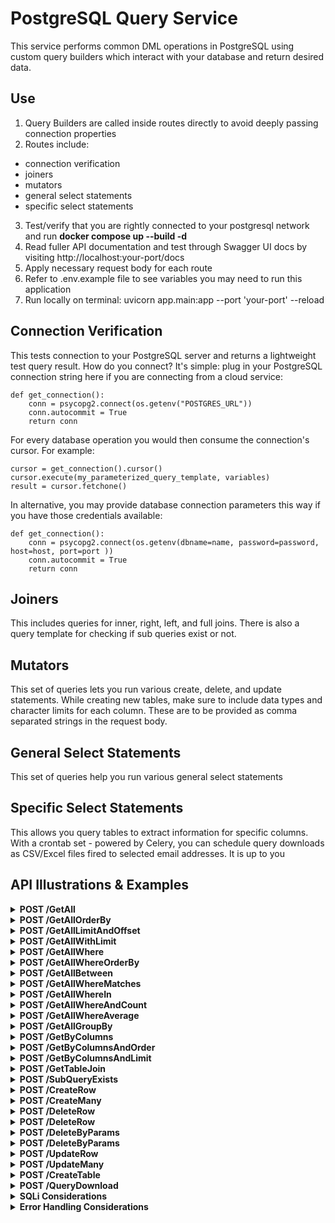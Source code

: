 # PostgreSQL Query Service

This service performs common DML operations in PostgreSQL
using custom query builders which interact with your database and return
desired data.

## Use

1. Query Builders are called inside routes directly to avoid deeply passing connection properties
2. Routes include:

- connection verification
- joiners
- mutators
- general select statements
- specific select statements

3. Test/verify that you are rightly connected to your postgresql network and run **docker compose up --build -d**
4. Read fuller API documentation and test through Swagger UI docs by visiting http://localhost:your-port/docs
5. Apply necessary request body for each route
6. Refer to .env.example file to see variables you may need to run this application
7. Run locally on terminal: uvicorn app.main:app --port 'your-port' --reload

## Connection Verification

This tests connection to your PostgreSQL server and returns a lightweight test query result. How do you connect? It's
simple: plug in your PostgreSQL connection string here if you are connecting from a cloud service:

```code
def get_connection():
    conn = psycopg2.connect(os.getenv("POSTGRES_URL"))
    conn.autocommit = True
    return conn
```

For every database operation you would then consume the connection's cursor. For example:

```code
cursor = get_connection().cursor()
cursor.execute(my_parameterized_query_template, variables)
result = cursor.fetchone()
```

In alternative, you may provide database connection parameters this way if you have those credentials available:

```code
def get_connection():
    conn = psycopg2.connect(os.getenv(dbname=name, password=password, host=host, port=port ))
    conn.autocommit = True
    return conn
```

## Joiners

This includes queries for inner, right, left, and full joins. There is also a query template for checking if sub queries exist or not.

## Mutators

This set of queries lets you run various create, delete, and update statements. While creating new tables, make sure to include
data types and character limits for each column. These are to be provided as comma separated strings in the request body.

## General Select Statements

This set of queries help you run various general select statements

## Specific Select Statements

This allows you query tables to extract information for specific columns. With a crontab set - powered by Celery, you can schedule query downloads as CSV/Excel files fired to selected email addresses. It is up to you

## API Illustrations & Examples

<details>
<summary><strong>POST /GetAll</strong></summary>

<p>Gets all rows in a table based on table name</p>

```json
{
  "table": "example_string"
}
```

</details>

<details>
<summary><strong>POST /GetAllOrderBy</strong></summary>

<p>Gets all rows in a table based on table name and orders by a certain column</p>

```json
{
  "table": "example_string",
  "order": "example_string"
}
```

</details>

<details>
<summary><strong>POST /GetAllLimitAndOffset</strong></summary>

<p>Gets all rows in a table based on table name and sets a limit and offset</p>

```json
{
  "table": "string",
  "limit": 123,
  "offset": 123
}
```

</details>

<details>
<summary><strong>POST /GetAllWithLimit</strong></summary>

<p>Gets all rows in a table based on table name with specified limit.</p>

```json
{
  "table": "string",
  "limit": 123
}
```

</details>

<details>
<summary><strong>POST /GetAllWhere</strong></summary>

<p>Gets all rows in a table based on table name and columns that match the value of the WHERE clause. 
Conditions are parameters plugged into to query's WHERE clauses.
</p>

```json
{
  "table": "string",
  "conditions": ["example_string"]
}
```

</details>

<details>
<summary><strong>POST /GetAllWhereOrderBy</strong></summary>

<p>Gets all rows in a table based on table name and columns that match the value of the WHERE clause. 
Conditions are parameters plugged into to query's WHERE clauses. Additionally, you could order by specified column.
</p>

```json
{
  "table": "string",
  "order": "example_string"
}
```

</details>

<details>
<summary><strong>POST /GetAllBetween</strong></summary>

<p>Gets all rows in a table and specifies starting and end rows where result must be produced from.
</p>

```json
{
  "table": "string",
  "column": "example_string",
  "start": "example_string",
  "end": "example_string"
}
```

</details>

<details>
<summary><strong>POST /GetAllWhereMatches</strong></summary>
<p>Gets all rows in a table based on table name and where column value matches specific wild card. Wild cards could be in from of "%A%" (contains 'A'), "en%" (starts with 'en'), and what have you:

</p>

```json
{
  "table": "string",
  "column": "example_string",
  "wild_card": "example"
}
```

</details>

<details>
<summary><strong>POST /GetAllWhereIn</strong></summary>
<p>Gets all data from based on WHERE search parameters could be found in column.</p>

```json
{
  "column": "example_string",
  "search_parameters": ["example_string"]
}
```

</details>

<details>
<summary><strong>POST /GetAllWhereAndCount</strong></summary>
<p>Gets data from based on WHERE clauses from two columns and counts matching query.</p>

```json
{
  "primary_column": "example_string",
  "secondary_column": "example_string",
  "search_parameter": "example"
}
```

</details>

<details> <summary><strong>POST /GetAllWhereAverage</strong></summary> <p>Gets aggregated average for a column with optional search parameters (search_parameters may be an array, a single string, or an integer). Example shows an array.</p>

```json
{
    "table": "string",
    "column": "string",
    "search_parameters": ["string"] or "string" or 123
}
```

</details>

 <details> <summary><strong>POST /GetAllGroupBy</strong></summary> <p>Groups results by primary and secondary columns for a given table.</p>

```json
{
  "table": "example_string",
  "primary_column": "example_string",
  "secondary_column": "example_string"
}
```

</details>

 <details> <summary><strong>POST /GetByColumns</strong></summary> <p>Selects only the provided columns from a table.</p>

```json
{
  "table": "example_string",
  "columns": ["example_string"]
}
```

</details>

<details> <summary><strong>POST /GetByColumnsAndOrder</strong></summary> <p>Selects given columns from a table and orders the result.</p>

```json
{
  "table": "example_string",
  "columns": ["example_string"],
  "order": "created_at DESC"
}
```

</details>

 <details> <summary><strong>POST /GetByColumnsAndLimit</strong></summary> <p>Selects specified columns from a table and limits the number of results.</p>

```json
{
  "table": "example_string",
  "columns": ["example_string"],
  "limit": 100
}
```

</details>

 <details> <summary><strong>POST /GetTableJoin</strong></summary> <p>Join two tables on a common key and return the specified columns.</p>

```json
{
  "columns": ["example_string"],
  "primary_table": "example_string",
  "secondary_table": "example_string",
  "common_key": "example_string"
}
```

</details>

<details> <summary><strong>POST /SubQueryExists</strong></summary> <p>Runs a subquery check using EXISTS and returns rows where the subquery condition is satisfied.</p>

```json
{
  "primary_column": "example_string",
  "primary_table": "example_string",
  "sub_query_select": "example_string",
  "sub_query_table": "example_string",
  "sub_query_where_column": "example_string",
  "sub_query_where_value": "example_string"
}
```

</details>

<details> <summary><strong>POST /CreateRow</strong></summary> <p>Inserts a single row into a table. `columns` and `values` must align by index.</p>

```json
{
  "columns": ["example_string"],
  "table": "example_string",
  "values": ["example"]
}
```

</details>

<details> <summary><strong>POST /CreateMany</strong></summary> <p>Inserts multiple rows into a table. Each entry in `values` is a row (list) matching `columns`.</p>

```json
{
  "table": "users",
  "columns": ["name", "email", "age"],
  "values": [
    ["Jane Doe", "jane@example.com", 29],
    ["John Smith", "john@example.com", 35]
  ]
}
```

</details>

<details>
<summary><strong>POST /DeleteRow</strong></summary>

```json
{
  "table": "example_string",
  "id": "example",
  "primary_column": "example_string"
}
```

</details>

<details> <summary><strong>POST /DeleteRow</strong></summary> <p>Deletes a single row identified by `id` and `primary_column` from `table`.</p>

```json
{
  {
  "table": "users",
  "id": 123,
}
}
```

</details>

<details>
<summary><strong>POST /DeleteByParams</strong></summary>

```json
{
  "conditions": ["example_string"]
}
```

</details>

 <details> <summary><strong>POST /DeleteByParams</strong></summary> <p>Deletes rows matching the provided conditions. Conditions should be provided in the format expected by your query builder (e.g. `"status = 'inactive'"`).</p>

```json
{
  "table": "example_string",
  "primary_column": "example_string",
  "set_value": "example_string",
  "secondary_column": "example_string",
  "where_value": "example_string"
}
```

</details>

<details> <summary><strong>POST /UpdateRow</strong></summary> <p>Updates a single row. Use `primary_column` when applicable; `set_value` is applied to `secondary_column` where `where_value` matches.</p>

```json
{
  "table": "example_string",
  "set_columns": ["example_string"],
  "set_values": ["example"],
  "where_value": "example",
  "where_column": "example_string"
}
```

</details>

<details> <summary><strong>POST /UpdateMany</strong></summary> <p>Updates many rows using parallel `set_columns` / `set_values`. `where_column` and `where_value` determine rows to update.</p>

```json
{
  "table": "users",
  "set_columns": ["status", "updated_at"],
  "set_values": ["active", "2024-01-01"],
  "where_column": "country",
  "where_value": "USA"
}
```

</details>

<details> <summary><strong>POST /CreateTable</strong></summary> <p>Creates a new table with column definitions supplied as comma-separated property strings.</p>

```json
{
  "table_name": "new_table",
  "column_names_with_properties": [
    "id SERIAL PRIMARY KEY",
    "name VARCHAR(255) NOT NULL",
    "email VARCHAR(255) UNIQUE",
    "created_at TIMESTAMP DEFAULT now()"
  ]
}
```

</details>

<details> <summary><strong>POST /QueryDownload</strong></summary> <p>Run a query and email the resulting CSV/Excel file to recipients. `recipient` and `role` accept a string or an array of strings.</p>

```json
{
  "query": "SELECT id, name, email FROM users WHERE created_at >= '2024-01-01';",
  "file_name": "users_jan_2024.csv",
  "recipient": ["ops@example.com"],
  "sender": "no-reply@example.com",
  "password": "example_password",
  "role": ["admin"],
  "subject": "Monthly Users Export",
  "message": "Attached is the users export for January 2024.",
  "email_server": "smtp.example.com"
}
```

</details>

<details>
<summary><strong>SQLi Considerations</strong></summary>

<p>Query Builders might be susceptible to SQL injections, and to combat this, an SQLi validator is
called at the top level of every route to track if failing the rules of parameterized queries. Normally,
you should try to prevent using various dangerous PostgreSQL statements which are set aside to trigger 
query failure from the onset within any given route. This error is sent to either your logger or HTTP Response.
</p>

<p>1. Define SQLi patterns you would like to catch: </p>

```code
SQLI_PATTERNS = [
    r"\b(SELECT|INSERT|UPDATE|DELETE|DROP|UNION|ALTER|CREATE|EXEC|--|#|;)\b",
    r"' OR '1'='1",
    r"(?i)(\bor\b|\band\b)\s+\d+=\d+",
]

```

<p>2. Validation issue template which sends log or response with validation feedback: </p>

```code
def get_validation_log(key: str, issues: str | list[str]):
    return {
            "timestamp": datetime.datetime.now().__str__(),
            "validation_warning": f"Validation failed! Unsupported content. Attempted SQLi attack using parameter: {key}.",
            "rejected_value": issues,
            "status": True
            }

```

<p>Returns true is query template has potential SQLi: </p>

```code
def is_potential_sqli(param: str) -> bool:
    for pattern in SQLI_PATTERNS:
        if re.search(pattern, param, flags=re.IGNORECASE):
            return True
    return False
```

<p>Performs full validation by for single value parameters of list of parameters: </p>

```code
async def validate_params_against_sqli(params: dict):
    try:
        issues = []
        for key, value in params.items():
           if isinstance(value, str) and is_potential_sqli(value):
              await handle_logging("error", get_validation_log(key, value))
           elif isinstance(value, list) and len(value) != 0:
               for element in value:
                   if(is_potential_sqli(element)):
                       issues.append(element)
                       await handle_logging("error", get_validation_log(key, value))

        return issues

    except errors.SyntaxError:
        raise HTTPException(status_code=status.HTTP_422_UNPROCESSABLE_ENTITY, detail="Validation Error Occurred While Processing Request")
```

</details>

<details>
<summary><strong>Error Handling Considerations</strong></summary>

<p>Error is handled during validations and requests considering the following types of errors
from psycopg2: </p>

- Syntax error
- Connection error
- Undefined table
- Duplicate table
- Unique Violation
- Internal error

<p>Two-pronged approaches to communicating error involve: </p>

- Logging them via loguru, from where data could be further extracted to other observability services
- Sending appropriate HTTP response status and accompanying message.
</p>
